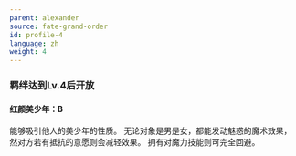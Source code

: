 ```yaml
---
parent: alexander
source: fate-grand-order
id: profile-4
language: zh
weight: 4
---
```


### 羁绊达到Lv.4后开放

#### 红颜美少年：B

能够吸引他人的美少年的性质。
无论对象是男是女，都能发动魅惑的魔术效果，然对方若有抵抗的意愿则会减轻效果。
拥有对魔力技能则可完全回避。
